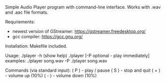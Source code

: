 Simple Audio Player program with command-line interface. Works with .wav and .aac file formats.

Requriements:
- newest version of GStreamer:
https://gstreamer.freedesktop.org/
- gcc compiler:
https://gcc.gnu.org/

Installation:
Makefile included.

Usage:
./player -h     (show help)
./player <wav or aac file with extension> [-P optional - play immediately]
examples:
./player song.wav -P
./player song.wav

Commands (via standard input):
( P ) - play / pause
( S ) - stop and quit
( + ) - volume up (10%)
( - ) - volume down (10%)
